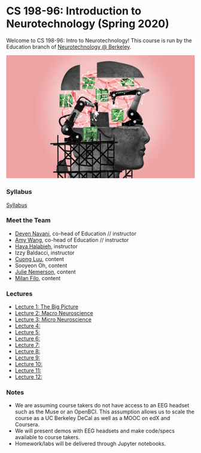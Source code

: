 # CS 198-96: Introduction to Neurotechnology (Spring 2020)

Welcome to CS 198-96: Intro to Neurotechnology! This course is run by the Education branch of [Neurotechnology @ Berkeley](https://neurotech.berkeley.edu).

![](neurotech.gif)

### Syllabus

[Syllabus](https://docs.google.com/document/d/1RNY-i1McHvnUqbty7TlWxkoekqouRAe-HznR-ZPzUc0/edit?usp=sharing)

### Meet the Team

- [Deven Navani](https://linkedin.com/in/devennavani), co-head of Education // instructor
- [Amy Wang](https://www.linkedin.com/in/amywang58/), co-head of Education // instructor
- [Haya Halabieh](https://www.linkedin.com/in/haya-halabieh-145941187/), instructor
- Izzy Baldacci, instructor
- [Cuong Luu](https://www.linkedin.com/in/cuong-luu/), content
- Sooyeon Oh, content
- [Julie Nemerson](https://www.linkedin.com/in/julie-nemerson/), content
- [Milan Filo](https://www.linkedin.com/in/milan-f-b2a861110/), content 

### Lectures

- [Lecture 1: The Big Picture](https://docs.google.com/presentation/d/18uCmsE90HPA1_8xNekUP94K5ErNxOS5hffchtTHXlLg/edit?usp=sharing)
- [Lecture 2: Macro Neuroscience](https://docs.google.com/presentation/d/1qf8d9TegBbjmpbiEGmMCCupMV_R1GzlB0OUxH956umc/edit?usp=sharing)
- [Lecture 3: Micro Neuroscience](https://docs.google.com/presentation/d/1v1lizm3QJqGZx0vuf2hYUl0MvI9G786ZRvUn52kutPk/edit?usp=sharing)
- [Lecture 4: ]()
- [Lecture 5: ]()
- [Lecture 6: ]()
- [Lecture 7: ]()
- [Lecture 8: ]()
- [Lecture 9: ]()
- [Lecture 10: ]()
- [Lecture 11: ]()
- [Lecture 12: ]()

<!-- ### Labs

- [Lab 1: Getting started with EEG](http://docs.openbci.com/Tutorials/02-Ganglion_Getting%20Started_Guide)
- Lab 2: Sensory extension
- [Lab 3: Detecting event-related potentials](lab3)
- [Lab 4: Neurofeedback](lab4)
- [Lab 5: Steady-state visually evoked potentials](lab5)
- [Lab 6: Detecting stress using biosignals](lab6)
- [Lab 7: Measuring attention using cross-brain correlations](lab7)
- [Lab 8: Detecting and controlling muscle movements](lab8)
- [Lab 9: Characterizing EEG responses to smell](lab9) -->

### Notes

* We are assuming course takers do not have access to an EEG headset such as the Muse or an OpenBCI. This assumption allows us to scale the course as a UC Berkeley DeCal as well as a MOOC on edX and Coursera.
* We will present demos with EEG headsets and make code/specs available to course takers.
* Homework/labs will be delivered through Jupyter notebooks.